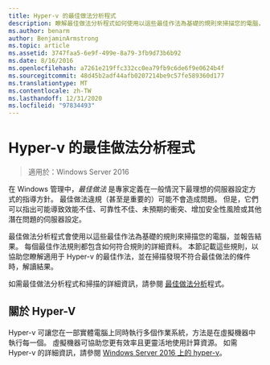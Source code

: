 ```yaml
---
title: Hyper-v 的最佳做法分析程式
description: 瞭解最佳做法分析程式如何使用以這些最佳作法為基礎的規則來掃描您的電腦，並報告結果。
ms.author: benarm
author: BenjaminArmstrong
ms.topic: article
ms.assetid: 3747faa5-6e9f-499e-8a79-3fb9d73b6b92
ms.date: 8/16/2016
ms.openlocfilehash: a7261e219ffc332cc0ea79fb9c6de6f9e0624b4f
ms.sourcegitcommit: 48d45b2adf44afb0207214be9c57fe589360d177
ms.translationtype: MT
ms.contentlocale: zh-TW
ms.lasthandoff: 12/31/2020
ms.locfileid: "97834493"
---
```

# <a name="best-practices-analyzer-for-hyper-v"></a>Hyper-v 的最佳做法分析程式

> 適用於：Windows Server 2016

在 Windows 管理中，*最佳做法* 是專家定義在一般情況下最理想的伺服器設定方式的指導方針。 最佳做法違規（甚至是重要的）可能不會造成問題。 但是，它們可以指出可能導致效能不佳、可靠性不佳、未預期的衝突、增加安全性風險或其他潛在問題的伺服器設定。

最佳做法分析程式會使用以這些最佳作法為基礎的規則來掃描您的電腦，並報告結果。 每個最佳作法規則都包含如何符合規則的詳細資料。 本節記載這些規則，以協助您瞭解適用于 Hyper-v 的最佳作法，並在掃描發現不符合最佳做法的條件時，解讀結果。

如需最佳做法分析程式和掃描的詳細資訊，請參閱 [最佳做法分析](https://docs.microsoft.com/previous-versions/windows/it-pro/windows-server-2012-r2-and-2012/dn283329(v=ws.11))程式。

## <a name="about-hyper-v"></a>關於 Hyper-V
Hyper-v 可讓您在一部實體電腦上同時執行多個作業系統，方法是在虛擬機器中執行每一個。 虛擬機器可協助您更有效率且更靈活地使用計算資源。 如需 Hyper-v 的詳細資訊，請參閱 [Windows Server 2016 上的 hyper-v](../Hyper-V-on-Windows-Server.md)。



